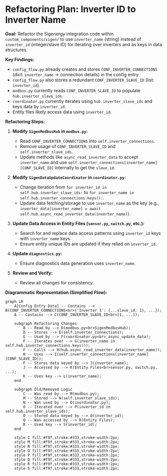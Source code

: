 # Refactoring Plan: Inverter ID to Inverter Name

**Goal:** Refactor the Sigenergy integration code within `custom_components/sigen/` to use `inverter_name` (string) instead of `inverter_id` (integer/slave ID) for iterating over inverters and as keys in data structures.

**Key Findings:**

*   `config_flow.py` already creates and stores `CONF_INVERTER_CONNECTIONS` (dict: `inverter_name` -> connection details) in the config entry.
*   `config_flow.py` also stores a redundant `CONF_INVERTER_SLAVE_ID` (list: `inverter_id`).
*   `modbus.py` currently reads `CONF_INVERTER_SLAVE_ID` to populate `hub.inverter_slave_ids`.
*   `coordinator.py` currently iterates using `hub.inverter_slave_ids` and keys data by `inverter_id`.
*   Entity files likely access data using `inverter_id`.

**Refactoring Steps:**

1.  **Modify `SigenModbusHub` in `modbus.py`:**
    *   Read `CONF_INVERTER_CONNECTIONS` into `self.inverter_connections`.
    *   Remove usage of `CONF_INVERTER_SLAVE_ID` and `self.inverter_slave_ids`.
    *   Update methods like `async_read_inverter_data` to accept `inverter_name` and use `self.inverter_connections[inverter_name][CONF_SLAVE_ID]` internally to get the `slave_id`.

2.  **Modify `SigenDataUpdateCoordinator` in `coordinator.py`:**
    *   Change iteration from `for inverter_id in self.hub.inverter_slave_ids:` to `for inverter_name in self.hub.inverter_connections.keys():`.
    *   Update data fetching/storage to use `inverter_name` as the key (e.g., `inverter_data[inverter_name] = await self.hub.async_read_inverter_data(inverter_name)`).

3.  **Update Data Access in Entity Files (`sensor.py`, `switch.py`, etc.):**
    *   Search for and replace data access patterns using `inverter_id` keys with `inverter_name` keys.
    *   Ensure entity unique IDs are updated if they relied on `inverter_id`.

4.  **Update `diagnostics.py`:**
    *   Ensure diagnostics data generation uses `inverter_name`.

5.  **Review and Verify:**
    *   Review all changes for consistency.

**Diagrammatic Representation (Simplified Flow):**

```mermaid
graph LR
    A[Config Entry Data] -- Contains --> B(CONF_INVERTER_CONNECTIONS<br>{'Inverter 1': {...slave_id: 1}, ...});
    A -- Contains --> C(CONF_INVERTER_SLAVE_ID<br>[1, ...]);

    subgraph Refactoring Changes
        B -- Read by --> D(modbus.py<br>SigenModbusHub);
        D -- Stores --> E(self.inverter_connections);
        E -- Used by --> F(coordinator.py<br>_async_update_data);
        F -- Iterates over --> G(inverter_name in self.hub.inverter_connections.keys());
        F -- Calls --> H(hub.async_read_inverter_data(inverter_name));
        H -- Uses --> I(self.inverter_connections[inverter_name][CONF_SLAVE_ID]);
        F -- Stores data keyed by --> J(inverter_name);
        J -- Accessed by --> K(Entity Files<br>sensor.py, switch.py, ...);
        K -- Uses key --> L(inverter_name);
    end

    subgraph Old/Removed Logic
        C -- Was read by --> M(modbus.py);
        M -- Stored --> N(self.inverter_slave_ids);
        N -- Was used by --> O(coordinator.py);
        O -- Iterated over --> P(inverter_id in self.hub.inverter_slave_ids);
        O -- Stored data keyed by --> Q(inverter_id);
        Q -- Was accessed by --> R(Entity Files);
        R -- Used key --> S(inverter_id);
    end

    style C fill:#f9f,stroke:#333,stroke-width:2px;
    style M fill:#f9f,stroke:#333,stroke-width:2px;
    style N fill:#f9f,stroke:#333,stroke-width:2px;
    style O fill:#f9f,stroke:#333,stroke-width:2px;
    style P fill:#f9f,stroke:#333,stroke-width:2px;
    style Q fill:#f9f,stroke:#333,stroke-width:2px;
    style R fill:#f9f,stroke:#333,stroke-width:2px;
    style S fill:#f9f,stroke:#333,stroke-width:2px;